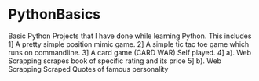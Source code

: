 # PythonBasics
Basic Python Projects that I have done while learning Python.
This includes 
1] A pretty simple position mimic game.
2] A simple tic tac toe game which runs on commandline.
3] A card game (CARD WAR) Self played.
4] a). Web Scrapping scrapes book of specific rating and its price
5] b). Web Scrapping Scraped Quotes of famous personality
